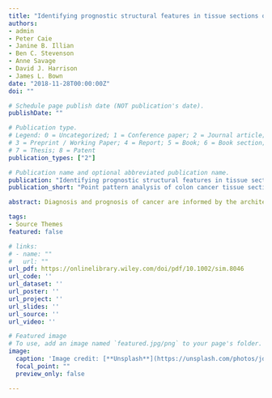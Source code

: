 ```yaml
---
title: "Identifying prognostic structural features in tissue sections of colon cancer patients using point pattern analysis"
authors:
- admin
- Peter Caie
- Janine B. Illian
- Ben C. Stevenson
- Anne Savage
- David J. Harrison
- James L. Bown
date: "2018-11-28T00:00:00Z"
doi: ""

# Schedule page publish date (NOT publication's date).
publishDate: ""

# Publication type.
# Legend: 0 = Uncategorized; 1 = Conference paper; 2 = Journal article;
# 3 = Preprint / Working Paper; 4 = Report; 5 = Book; 6 = Book section;
# 7 = Thesis; 8 = Patent
publication_types: ["2"]

# Publication name and optional abbreviated publication name.
publication: "Identifying prognostic structural features in tissue sections of colon cancer patients using point pattern analysis"
publication_short: "Point pattern analysis of colon cancer tissue sections"

abstract: Diagnosis and prognosis of cancer are informed by the architecture inherent in cancer patient tissue sections. This architecture is typically identified by pathologists, yet advances in computational image analysis facilitate quantitative assessment of this structure. In this article, we develop a spatial point process approach to describe patterns in cell distribution within tissue samples taken from colorectal cancer (CRC) patients. In particular, our approach is centered on the Palm intensity function. This leads to taking an approximate‐likelihood technique in fitting point processes models. We consider two Neyman‐Scott point processes and a void process, fitting these point process models to the CRC patient data. We find that the parameter estimates of these models may be used to quantify the spatial arrangement of cells. Importantly, we observe characteristic differences in the spatial arrangement of cells between patients who died from CRC and those alive at follow up.

tags:
- Source Themes
featured: false

# links:
# - name: ""
#   url: ""
url_pdf: https://onlinelibrary.wiley.com/doi/pdf/10.1002/sim.8046
url_code: ''
url_dataset: ''
url_poster: ''
url_project: ''
url_slides: ''
url_source: ''
url_video: ''

# Featured image
# To use, add an image named `featured.jpg/png` to your page's folder. 
image:
  caption: 'Image credit: [**Unsplash**](https://unsplash.com/photos/jdD8gXaTZsc)'
  focal_point: ""
  preview_only: false

---
```

